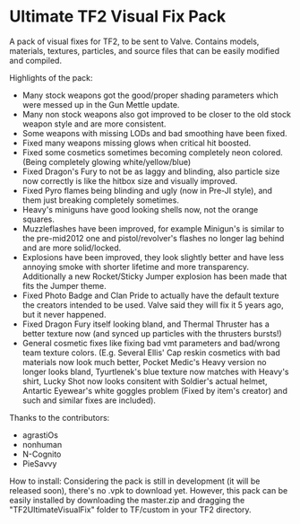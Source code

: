 # Ultimate TF2 Visual Fix Pack

A pack of visual fixes for TF2, to be sent to Valve.
Contains models, materials, textures, particles, and source files that can be easily modified and compiled.

Highlights of the pack:

* Many stock weapons got the good/proper shading parameters which were messed up in the Gun Mettle update.
* Many non stock weapons also got improved to be closer to the old stock weapon style and are more consistent.
* Some weapons with missing LODs and bad smoothing have been fixed.
* Fixed many weapons missing glows when critical hit boosted.
* Fixed some cosmetics sometimes becoming completely neon colored. (Being completely glowing white/yellow/blue)
* Fixed Dragon's Fury to not be as laggy and blinding, also particle size now correctly is like the hitbox size and visually improved.
* Fixed Pyro flames being blinding and ugly (now in Pre-JI style), and them just breaking completely sometimes.
* Heavy's miniguns have good looking shells now, not the orange squares.
* Muzzleflashes have been improved, for example Minigun's is similar to the pre-mid2012 one and pistol/revolver's flashes no longer lag behind and are more solid/locked.
* Explosions have been improved, they look slightly better and have less annoying smoke with shorter lifetime and more transparency. Additionally a new Rocket/Sticky Jumper explosion has been made that fits the Jumper theme.
* Fixed Photo Badge and Clan Pride to actually have the default texture the creators intended to be used. Valve said they will fix it 5 years ago, but it never happened.
* Fixed Dragon Fury itself looking bland, and Thermal Thruster has a better texture now (and synced up particles with the thrusters bursts!)
* General cosmetic fixes like fixing bad vmt parameters and bad/wrong team texture colors. (E.g. Several Ellis' Cap reskin cosmetics with bad materials now look much better, Pocket Medic's Heavy version no longer looks bland, Tyurtlenek's blue texture now matches with Heavy's shirt, Lucky Shot now looks consitent with Soldier's actual helmet, Antartic Eyewear's white goggles problem (Fixed by item's creator) and such and similar fixes are included).


Thanks to the contributors:

* agrastiOs
* nonhuman
* N-Cognito
* PieSavvy

How to install:
Considering the pack is still in development (it will be released soon), there's no .vpk to download yet. However, this pack can be easily installed by downloading the master.zip and dragging the "TF2UltimateVisualFix" folder to TF/custom in your TF2 directory.
